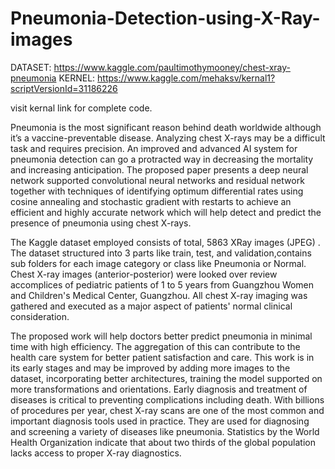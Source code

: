 # Pneumonia-Detection-using-X-Ray-images
DATASET: https://www.kaggle.com/paultimothymooney/chest-xray-pneumonia
KERNEL: https://www.kaggle.com/mehaksv/kernal1?scriptVersionId=31186226

visit kernal link for complete code.

Pneumonia is the most significant reason behind death
worldwide although it’s a vaccine-preventable disease. Analyzing
chest X-rays may be a difficult task and requires precision. An
improved and advanced AI system for pneumonia detection can go
a protracted way in decreasing the mortality and increasing
anticipation. The proposed paper presents a deep neural network
supported convolutional neural networks and residual network
together with techniques of identifying optimum differential rates
using cosine annealing and stochastic gradient with restarts to
achieve an efficient and highly accurate network which will help
detect and predict the presence of pneumonia using chest X-rays.

The Kaggle dataset employed consists of total, 5863 XRay images (JPEG) . The dataset structured into 3 parts
like train, test, and validation,contains sub folders for each
image category or class like Pneumonia or Normal. Chest
X-ray images (anterior-posterior) were looked over review
accomplices of pediatric patients of 1 to 5 years from
Guangzhou Women and Children's Medical Center,
Guangzhou. All chest X-ray imaging was gathered and
executed as a major aspect of patients' normal clinical
consideration.

The proposed work will help doctors better predict
pneumonia in minimal time with high efficiency. The
aggregation of this can contribute to the health care system
for better patient satisfaction and care. This work is in its
early stages and may be improved by adding more images to
the dataset, incorporating better architectures, training the
model supported on more transformations and orientations.
Early diagnosis and treatment of diseases is critical to
preventing complications including death. With billions of
procedures per year, chest X-ray scans are one of the most
common and important diagnosis tools used in practice.
They are used for diagnosing and screening a variety of
diseases like pneumonia. Statistics by the World Health
Organization indicate that about two thirds of the global
population lacks access to proper X-ray diagnostics.
